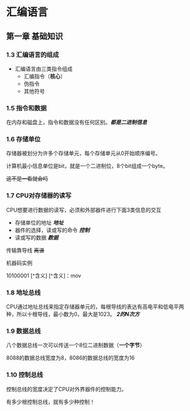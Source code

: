 # 汇编语言

## 第一章 基础知识

### 1.3 汇编语言的组成

* 汇编语言由三类指令组成 
  * 汇编指令（**核心**）
  * 伪指令
  * 其他符号

### 1.5 指令和数据

在内存和磁盘上，指令和数据没有任何区别。***都是二进制信息***

### 1.6 存储单位

存储器被划分为许多个存储单元，每个存储单元从0开始顺序编号。

计算机最小信息单位是bit，就是一个二进制位，8个bit组成一个byte。

~~这不是一看就会吗~~

### 1.7 CPU对存储器的读写

CPU想要进行数据的读写，必须和外部器件进行下面3类信息的交互

* 存储单位的地址 ***地址***
* 器件的选择，读或写的命令   ***控制***
* 读或写的数据     ***数据***

传输靠导线 ~~离谱~~

机器码实例

10100001 [^含义]  [^含义]：mov

### 1.8 地址总线

CPU通过地址总线来指定存储器单元的，每根导线的表达有高电平和低电平两种，所以十根导线，最小数为0，最大是1023。 ***2的N次方***

### 1.9 数据总线

八个数据总线一次可以传送一个8位二进制数据（**一个字节**）

8088的数据总线宽度为8，8086的数据总线的宽度为16

### 1.10 控制总线

控制总线的宽度决定了CPU对外界器件的控制能力。

有多少根控制总线，就有多少种控制！







